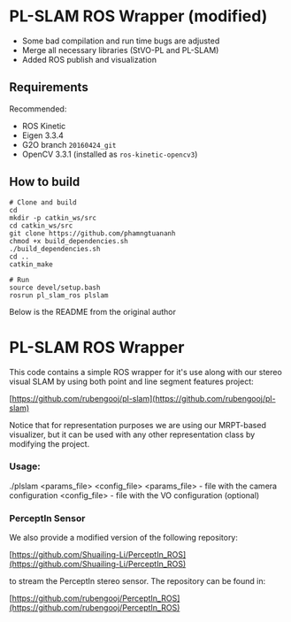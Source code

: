 # PL-SLAM ROS Wrapper (modified)
- Some bad compilation and run time bugs are adjusted
- Merge all necessary libraries (StVO-PL and PL-SLAM)
- Added ROS publish and visualization

## Requirements
Recommended:
- ROS Kinetic
- Eigen 3.3.4
- G2O branch `20160424_git`
- OpenCV 3.3.1 (installed as `ros-kinetic-opencv3`)

## How to build
```
# Clone and build
cd
mkdir -p catkin_ws/src
cd catkin_ws/src
git clone https://github.com/phamngtuananh
chmod +x build_dependencies.sh
./build_dependencies.sh
cd ..
catkin_make

# Run
source devel/setup.bash
rosrun pl_slam_ros plslam
```

Below is the README from the original author

# PL-SLAM ROS Wrapper #

This code contains a simple ROS wrapper for it's use along with our stereo visual SLAM by using both point and line segment features project:

[https://github.com/rubengooj/pl-slam](https://github.com/rubengooj/pl-slam)

Notice that for representation purposes we are using our MRPT-based visualizer, but it can be used with any other representation class by modifying the project.

### Usage:

./plslam  <params_file>  <config_file>
   <params_file> - file with the camera configuration
   <config_file> - file with the VO configuration (optional)


### PerceptIn Sensor

We also provide a modified version of the following repository: 

[https://github.com/Shuailing-Li/PerceptIn_ROS](https://github.com/Shuailing-Li/PerceptIn_ROS) 

to stream the PerceptIn stereo sensor. The repository can be found in:

[https://github.com/rubengooj/PerceptIn_ROS](https://github.com/rubengooj/PerceptIn_ROS)  
